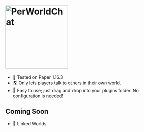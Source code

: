 # <img align="center" alt="PerWorldChat" src="https://i.imgur.com/446cFzD.png" height="200"/>
- 💎 Tested on Paper 1.16.3
- 🌎 Only lets players talk to others in their own world.
- 🙂 Easy to use; just drag and drop into your plugins folder. No configuration is needed!

## Coming Soon
- 🤩 Linked Worlds
